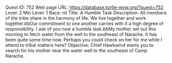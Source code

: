 Quest ID: 752
Web page URL: https://database.turtle-wow.org/?quest=752
Level: 2
Min Level: 1
Race: nil
Title: A Humble Task
Description: All members of the tribe share in the harmony of life. We live together and work together.$b$bOur commitment to one another carries with it a high degree of responsibility. I ask of you now a humble task.$b$bMy mother set out this morning to fetch water from the well to the southeast of Narache. It has been quite some time now. Perhaps you could check on her for me while I attend to tribal matters here?
Objective: Chief Hawkwind wants you to search for his mother near the water well to the southeast of Camp Narache.
